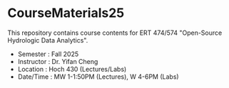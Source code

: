 # CourseMaterials25

This repository contains course contents for ERT 474/574 "Open-Source Hydrologic Data Analytics". 

 * Semester    : Fall 2025
 * Instructor  : Dr. Yifan Cheng
 * Location    : Hoch 430 (Lectures/Labs)
 * Date/Time   : MW 1-1:50PM (Lectures), W 4-6PM (Labs)
